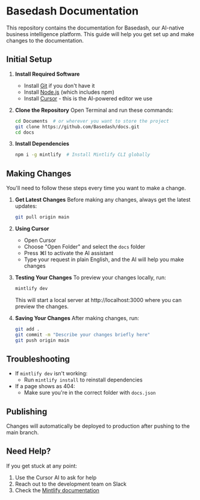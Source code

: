 # Basedash Documentation

This repository contains the documentation for Basedash, our AI-native business intelligence platform. This guide will help you get set up and make changes to the documentation.

## Initial Setup

1. **Install Required Software**
   - Install [Git](https://git-scm.com/downloads) if you don't have it
   - Install [Node.js](https://nodejs.org/) (which includes npm)
   - Install [Cursor](https://cursor.sh/) - this is the AI-powered editor we use

2. **Clone the Repository**
   Open Terminal and run these commands:
   ```bash
   cd Documents  # or wherever you want to store the project
   git clone https://github.com/Basedash/docs.git
   cd docs
   ```

3. **Install Dependencies**
   ```bash
   npm i -g mintlify  # Install Mintlify CLI globally
   ```

## Making Changes

You'll need to follow these steps every time you want to make a change.

1. **Get Latest Changes**
   Before making any changes, always get the latest updates:
   ```bash
   git pull origin main
   ```

2. **Using Cursor**
   - Open Cursor
   - Choose "Open Folder" and select the `docs` folder
   - Press ⌘I to activate the AI assistant
   - Type your request in plain English, and the AI will help you make changes

3. **Testing Your Changes**
   To preview your changes locally, run:
   ```bash
   mintlify dev
   ```
   This will start a local server at http://localhost:3000 where you can preview the changes.

4. **Saving Your Changes**
   After making changes, run:
   ```bash
   git add .
   git commit -m "Describe your changes briefly here"
   git push origin main
   ```

## Troubleshooting

- If `mintlify dev` isn't working:
  - Run `mintlify install` to reinstall dependencies
- If a page shows as 404:
  - Make sure you're in the correct folder with `docs.json`

## Publishing

Changes will automatically be deployed to production after pushing to the main branch.

## Need Help?

If you get stuck at any point:
1. Use the Cursor AI to ask for help
2. Reach out to the development team on Slack
3. Check the [Mintlify documentation](https://mintlify.com/docs)
